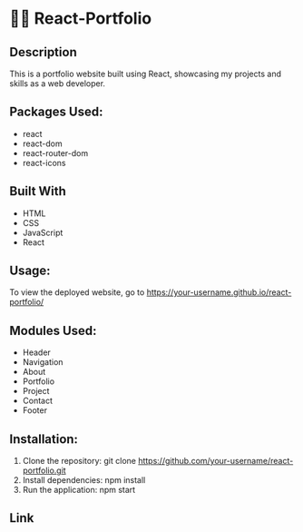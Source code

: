 # 👨‍💼 React-Portfolio

## Description

This is a portfolio website built using React, showcasing my projects and skills as a web developer.

## Packages Used:

- react
- react-dom
- react-router-dom
- react-icons

## Built With

- HTML
- CSS
- JavaScript
- React

## Usage:

To view the deployed website, go to https://your-username.github.io/react-portfolio/

## Modules Used:

- Header
- Navigation
- About
- Portfolio
- Project
- Contact
- Footer

## Installation:

1. Clone the repository: git clone https://github.com/your-username/react-portfolio.git
2. Install dependencies: npm install
3. Run the application: npm start

## Link
